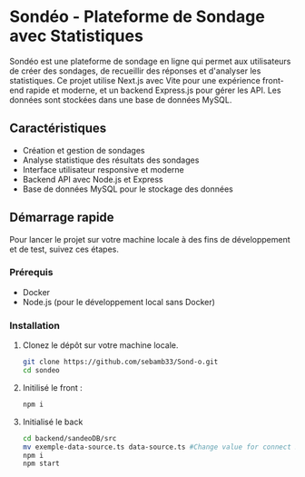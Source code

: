# Sondéo - Plateforme de Sondage avec Statistiques

Sondéo est une plateforme de sondage en ligne qui permet aux utilisateurs de créer des sondages, de recueillir des réponses et d'analyser les statistiques. Ce projet utilise Next.js avec Vite pour une expérience front-end rapide et moderne, et un backend Express.js pour gérer les API. Les données sont stockées dans une base de données MySQL.

## Caractéristiques

- Création et gestion de sondages
- Analyse statistique des résultats des sondages
- Interface utilisateur responsive et moderne
- Backend API avec Node.js et Express
- Base de données MySQL pour le stockage des données

## Démarrage rapide

Pour lancer le projet sur votre machine locale à des fins de développement et de test, suivez ces étapes.

### Prérequis

- Docker
- Node.js (pour le développement local sans Docker)

### Installation

1. Clonez le dépôt sur votre machine locale.

   ```sh
   git clone https://github.com/sebamb33/Sond-o.git
   cd sondeo

   ```

2. Initilisé le front :

   ```sh
   npm i

   ```

3. Initialisé le back
   ```sh
   cd backend/sandeoDB/src
   mv exemple-data-source.ts data-source.ts #Change value for connect BD
   npm i
   npm start
   ```
